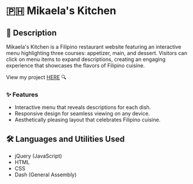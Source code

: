 # 🇵🇭 Mikaela's Kitchen

## 📝 Description
Mikaela's Kitchen is a Filipino restaurant website featuring an interactive menu highlighting three courses: appetizer, main, and dessert. Visitors can click on menu items to expand descriptions, creating an engaging experience that showcases the flavors of Filipino cuisine.

View my project [HERE](//) 🔍

### ✨ Features

- Interactive menu that reveals descriptions for each dish.
- Responsive design for seamless viewing on any device.
- Aesthetically pleasing layout that celebrates Filipino cuisine.

## 🛠️ Languages and Utilities Used

- jQuery (JavaScript)
- HTML
- CSS
- Dash (General Assembly)
